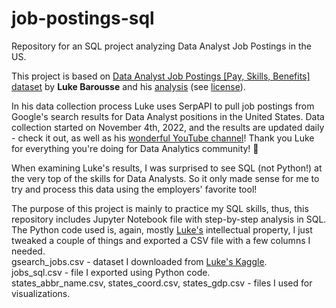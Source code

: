 # job-postings-sql
Repository for an SQL project analyzing Data Analyst Job Postings in the US.

This project is based on [Data Analyst Job Postings [Pay, Skills, Benefits] dataset](https://www.kaggle.com/datasets/lukebarousse/data-analyst-job-postings-google-search?datasetId=2614070&searchQuery=Data+Analyst+Skill+Analysis) by __Luke Barousse__ and his [analysis](https://www.kaggle.com/code/lukebarousse/data-analyst-skill-analysis/notebook) (see [license](https://www.apache.org/licenses/LICENSE-2.0)).  

In his data collection process Luke uses SerpAPI to pull job postings from Google's search results for Data Analyst positions in the United States. Data collection started on November 4th, 2022, and the results are updated daily - check it out, as well as his [wonderful YouTube channel](https://www.youtube.com/@LukeBarousse)! Thank you Luke for everything you're doing for Data Analytics community! 🙌

When examining Luke's results, I was surprised to see SQL (not Python!) at the very top of the skills for Data Analysts. So it only made sense for me to try and process this data using the employers' favorite tool!

The purpose of this project is mainly to practice my SQL skills, thus, this repository includes Jupyter Notebook file with step-by-step analysis in SQL.   
The Python code used is, again, mostly [Luke's](https://github.com/lukebarousse) intellectual property, I just tweaked a couple of things and exported a CSV file with a few columns I needed.  
gsearch_jobs.csv - dataset I downloaded from [Luke's Kaggle](https://www.kaggle.com/datasets/lukebarousse/data-analyst-job-postings-google-search?datasetId=2614070&searchQuery=Data+Analyst+Skill+Analysis).  
jobs_sql.csv - file I exported using Python code.  
states_abbr_name.csv, states_coord.csv, states_gdp.csv - files I used for visualizations.  
